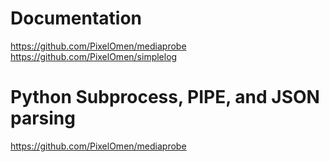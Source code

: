 # Documentation

https://github.com/PixelOmen/mediaprobe <br>
https://github.com/PixelOmen/simplelog

# Python Subprocess, PIPE, and JSON parsing

https://github.com/PixelOmen/mediaprobe
